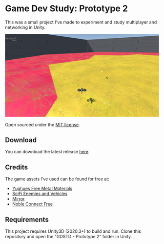 # Game Dev Study: Prototype 2
This was a small project I've made to experiment and study multiplayer and networking in Unity.

![Prototype Image](https://github.com/lcscout/GDSTD-Prototype-2/blob/main/gdstd2.png "Prototype Image")

Open sourced under the [MIT license](https://github.com/lcscout/GDSTD-Prototype-2/blob/main/LICENSE).

## Download
You can download the latest release [here](https://github.com/lcscout/GDSTD-Prototype-2/releases).

## Credits
The game assets I've used can be found for free at:
- [Yughues Free Metal Materials](https://assetstore.unity.com/packages/2d/textures-materials/metals/yughues-free-metal-materials-12949)
- [SciFi Enemies and Vehicles](https://assetstore.unity.com/packages/3d/characters/robots/scifi-enemies-and-vehicles-15159)
- [Mirror](https://assetstore.unity.com/packages/tools/network/mirror-129321)
- [Noble Connect Free](https://assetstore.unity.com/packages/tools/network/noble-connect-free-141599)

## Requirements
This project requires Unity3D (2020.3+) to build and run. Clone this repository and open the "GDSTD - Prototype 2" folder in Unity.
